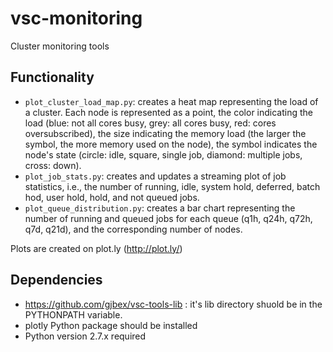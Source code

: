 vsc-monitoring
==============
Cluster monitoring tools

Functionality
-------------
* `plot_cluster_load_map.py`: creates a heat map representing the load
    of a cluster.  Each node is represented as a point, the color
    indicating the load (blue: not all cores busy, grey: all cores busy,
    red: cores oversubscribed), the size indicating the memory load
    (the larger the symbol, the more memory used on the node), the
    symbol indicates the node's state (circle: idle, square, single job,
    diamond: multiple jobs, cross: down).
* `plot_job_stats.py`: creates and updates a streaming plot of job
    statistics, i.e., the number of running, idle, system hold, deferred,
    batch hod, user hold, hold, and not queued jobs.
* `plot_queue_distribution.py`: creates a bar chart representing the
    number of running and queued jobs for each queue (q1h, q24h, q72h,
    q7d, q21d), and the corresponding number of nodes.

Plots are created on plot.ly (http://plot.ly/)

Dependencies
------------
* https://github.com/gjbex/vsc-tools-lib : it's lib directory
    shuold be in the PYTHONPATH variable.
* plotly Python package should be installed
* Python version 2.7.x required


